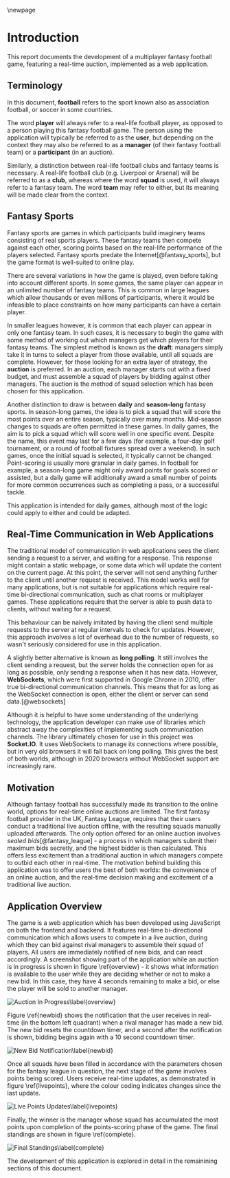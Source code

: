 \newpage

# Introduction

This report documents the development of a multiplayer fantasy football game, featuring a real-time auction, implemented as a web application.

## Terminology

In this document, **football** refers to the sport known also as association football, or soccer in some countries.

The word **player** will always refer to a real-life football player, as opposed to a person playing this fantasy football game. The person using the application will typically be referred to as the **user**, but depending on the context they may also be referred to as a **manager** (of their fantasy football team) or a **participant** (in an auction).

Similarly, a distinction between real-life football clubs and fantasy teams is necessary. A real-life football club (e.g. Liverpool or Arsenal) will be referred to as a **club**, whereas where the word **squad** is used, it will always refer to a fantasy team. The word **team** may refer to either, but its meaning will be made clear from the context.

## Fantasy Sports

Fantasy sports are games in which participants build imaginery teams consisting of real sports players. These fantasy teams then compete against each other, scoring points based on the real-life performance of the players selected. Fantasy sports predate the Internet[@fantasy_sports], but the game format is well-suited to online play.

There are several variations in how the game is played, even before taking into account different sports. In some games, the same player can appear in an unlimited number of fantasy teams. This is common in large leagues which allow thousands or even millions of participants, where it would be infeasible to place constraints on how many participants can have a certain player.

In smaller leagues however, it is common that each player can appear in only one fantasy team. In such cases, it is necessary to begin the game with some method of working out which managers get which players for their fantasy teams. The simplest method is known as the **draft**: managers simply take it in turns to select a player from those available, until all squads are complete. However, for those looking for an extra layer of strategy, the **auction** is preferred. In an auction, each manager starts out with a fixed budget, and must assemble a squad of players by bidding against other managers. The auction is the method of squad selection which has been chosen for this application.

Another distinction to draw is between **daily** and **season-long** fantasy sports. In season-long games, the idea is to pick a squad that will score the most points over an entire season, typically over many months. Mid-season changes to squads are often permitted in these games. In daily games, the aim is to pick a squad which will score well in one specific event. Despite the name, this event may last for a few days (for example, a four-day golf tournament, or a round of football fixtures spread over a weekend). In such games, once the initial squad is selected, it typically cannot be changed. Point-scoring is usually more granular in daily games. In football for example, a season-long game might only award points for goals scored or assisted, but a daily game will additionally award a small number of points for more common occurrences such as completing a pass, or a successful tackle.

This application is intended for daily games, although most of the logic could apply to either and could be adapted.

## Real-Time Communication in Web Applications

The traditional model of communication in web applications sees the client sending a request to a server, and waiting for a response. This response might contain a static webpage, or some data which will update the content on the current page. At this point, the server will not send anything further to the client until another request is received. This model works well for many applications, but is not suitable for applications which require real-time bi-directional communication, such as chat rooms or multiplayer games. These applications require that the server is able to push data to clients, without waiting for a request.

This behaviour can be naively imitated by having the client send multiple requests to the server at regular intervals to check for updates. However, this approach involves a lot of overhead due to the number of requests, so wasn't seriously considered for use in this application.

A slightly better alternative is known as **long polling**. It still involves the client sending a request, but the server holds the connection open for as long as possible, only sending a response when it has new data. However, **WebSockets**, which were first supported in Google Chrome in 2010, offer true bi-directional communication channels. This means that for as long as the WebSocket connection is open, either the client or server can send data.[@websockets]

Although it is helpful to have some understanding of the underlying technology, the application developer can make use of libraries which abstract away the complexities of implementing such communication channels. The library ultimately chosen for use in this project was **Socket.IO**. It uses WebSockets to manage its connections where possible, but in very old browsers it will fall back on long polling. This gives the best of both worlds, although in 2020 browsers without WebSocket support are increasingly rare.

## Motivation

Although fantasy football has successfully made its transition to the online world, options for real-time online auctions are limited. The first fantasy football provider in the UK, Fantasy League, requires that their users conduct a traditional live auction offline, with the resulting squads manually uploaded afterwards. The only option offered for an online auction involves *sealed bids*[@fantasy_league] - a process in which managers submit their maximum bids secretly, and the highest bidder is then calculated. This offers less excitement than a traditional auction in which managers compete to outbid each other in real-time. The motivation behind building this application was to offer users the best of both worlds: the convenience of an online auction, and the real-time decision making and excitement of a traditional live auction.

## Application Overview

The game is a web application which has been developed using JavaScript on both the frontend and backend. It features real-time bi-directional communication which allows users to compete in a live auction, during which they can bid against rival managers to assemble their squad of players. All users are immediately notified of new bids, and can react accordingly. A screenshot showing part of the application while an auction is in progress is shown in figure \ref{overview} - it shows what information is available to the user while they are deciding whether or not to make a new bid. In this case, they have 4 seconds remaining to make a bid, or else the player will be sold to another manager.

![Auction In Progress\label{overview}](./img/overview.png)

Figure \ref{newbid} shows the notification that the user receives in real-time (in the bottom left quadrant) when a rival manager has made a new bid. The new bid resets the countdown timer, and a second after the notification is shown, bidding begins again with a 10 second countdown timer.

![New Bid Notification\label{newbid}](./img/newbid.png)

Once all squads have been filled in accordance with the parameters chosen for the fantasy league in question, the next stage of the game involves points being scored. Users receive real-time updates, as demonstrated in figure \ref{livepoints}, where the colour coding indicates changes since the last update.

![Live Points Updates\label{livepoints}](./img/livepoints.png)

Finally, the winner is the manager whose squad has accumulated the most points upon completion of the points-scoring phase of the game. The final standings are shown in figure \ref{complete}.

![Final Standings\label{complete}](./img/complete.png)

The development of this application is explored in detail in the remainining sections of this document.
